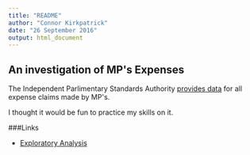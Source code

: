 ```yaml
---
title: "README"
author: "Connor Kirkpatrick"
date: "26 September 2016"
output: html_document
---
```



## An investigation of MP's Expenses

The Independent Parlimentary Standards Authority [provides data](http://www.parliamentary-standards.org.uk/DataDownloads.aspx) for all expense claims made by MP's.  

I thought it would be fun to practice my skills on it.


###Links

* [Exploratory Analysis](http://htmlpreview.github.com/?https://github.com/ConnorKirk/MP-Expenses/blob/master/Exploratory_Analysis.html)


